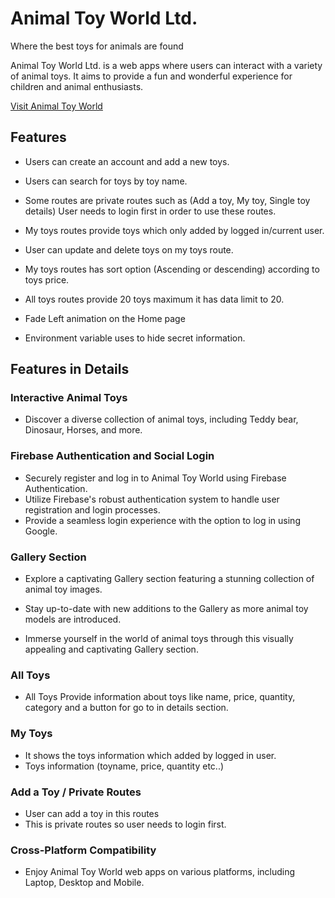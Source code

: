 # Animal Toy World Ltd.

Where the best toys for animals are found

Animal Toy World Ltd. is a web apps where users can interact with a variety of animal toys. It aims to provide a fun and wonderful experience for children and animal enthusiasts.

[Visit Animal Toy World](https://animal-toy-world.web.app)


## Features

- Users can create an account and add a new toys.

- Users can search for toys by toy name.

- Some routes are private routes such as (Add a toy, My toy, Single toy details) User needs to login first in order to use these routes.

- My toys routes provide toys which only added by logged in/current user.

- User can update and delete toys on my toys route.

- My toys routes has sort option (Ascending or descending) according to toys price.

- All toys routes provide 20 toys maximum it has data limit to 20.

- Fade Left animation on the Home page

- Environment variable uses to hide secret information.

## Features in Details


### Interactive Animal Toys

- Discover a diverse collection of animal toys, including Teddy bear, Dinosaur, Horses, and more.

### Firebase Authentication and Social Login

- Securely register and log in to Animal Toy World using Firebase Authentication.
- Utilize Firebase's robust authentication system to handle user registration and login processes.
- Provide a seamless login experience with the option to log in using Google.

### Gallery Section

- Explore a captivating Gallery section featuring a stunning collection of animal toy images.

- Stay up-to-date with new additions to the Gallery as more animal toy models are introduced.

- Immerse yourself in the world of animal toys through this visually appealing and captivating Gallery section.


### All Toys

- All Toys Provide information about toys like name, price, quantity, category and a button for go to in details section. 

### My Toys

- It shows the toys information which added by logged in user. 
- Toys information (toyname, price, quantity etc..)

### Add a Toy / Private Routes

- User can add a toy in this routes
- This is private routes so user needs to login first.

### Cross-Platform Compatibility

- Enjoy Animal Toy World web apps on various platforms, including Laptop, Desktop and Mobile.


